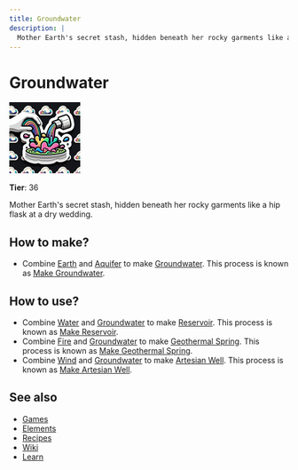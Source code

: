 ```yaml
---
title: Groundwater
description: |
  Mother Earth's secret stash, hidden beneath her rocky garments like a hip flask at a dry wedding.
---
```

# Groundwater

![](../images/item.groundwater.png)

**Tier**: 36

Mother Earth's secret stash, hidden beneath her rocky garments like a hip flask at a dry wedding.

## How to make?

* Combine [Earth](/wiki/elements/earth) and [Aquifer](/wiki/elements/aquifer) to make [Groundwater](/wiki/elements/groundwater). This process is known as [Make Groundwater](/wiki/recipes/make-groundwater).

## How to use?

* Combine [Water](/wiki/elements/water) and [Groundwater](/wiki/elements/groundwater) to make [Reservoir](/wiki/elements/reservoir). This process is known as [Make Reservoir](/wiki/recipes/make-reservoir).
* Combine [Fire](/wiki/elements/fire) and [Groundwater](/wiki/elements/groundwater) to make [Geothermal Spring](/wiki/elements/geothermal-spring). This process is known as [Make Geothermal Spring](/wiki/recipes/make-geothermal-spring).
* Combine [Wind](/wiki/elements/wind) and [Groundwater](/wiki/elements/groundwater) to make [Artesian Well](/wiki/elements/artesian-well). This process is known as [Make Artesian Well](/wiki/recipes/make-artesian-well).

## See also

* [Games](/wiki/games)
* [Elements](/wiki/elements)
* [Recipes](/wiki/recipes)
* [Wiki](/wiki/index)
* [Learn](/learn/index)
